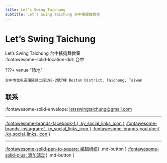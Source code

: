 ```yaml
---
title: Let’s Swing Taichung
subtitle: Let’s Swing Taichung 台中搖擺舞教室
---
```


# Let’s Swing Taichung

Let’s Swing Taichung 台中搖擺舞教室  
:fontawesome-solid-location-dot: 台中  


???+ venue "场地"

    台中市北屯區瀋陽路二段198-2號7樓 Beitun District, Taichung, Taiwan  

## 联系

:fontawesome-solid-envelope: <letsswingtaichung@gmail.com>  

---

 [:fontawesome-brands-facebook-f:{ .ky_social_links_icon }](https://www.facebook.com/Letsswingtaichung) [:fontawesome-brands-instagram:{ .ky_social_links_icon }](https://instagram.com/lets_swing_taichung) [:fontawesome-brands-youtube:{ .ky_social_links_icon }](https://youtube.com/letsswingtaichung4993)

---

[:fontawesome-solid-pen-to-square: 编辑组织](https://github.com/swingdance/orgs/issues/new?assignees=&labels=update+org&projects=&template=03-update_entity.yml&title=Update%20Org%3A%20zh_TW%20%E2%80%A2%20Let%E2%80%99s%20Swing%20Taichung&region=zh_TW&id=lets-swing-taichung&name=Let%E2%80%99s%20Swing%20Taichung){ .md-button } [:fontawesome-solid-plus: 添加活动](https://github.com/swingdance/events/issues/new?assignees=&labels=add+event&projects=&template=02-add_entity.yml&title=Add%20Event%3A%20zh_TW%20%E2%80%A2%20%3CName%3E&region=zh_TW&province=Taichung&city=Taichung&org_id=lets-swing-taichung){ .md-button }
